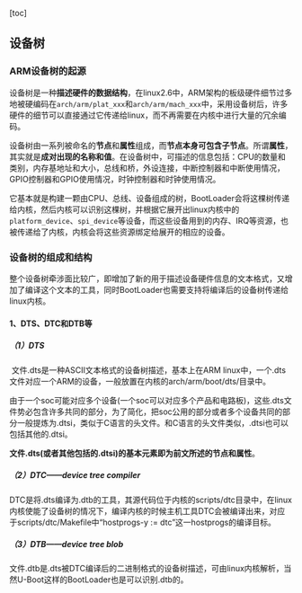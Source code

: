 [toc]

## 设备树

### ARM设备树的起源

​		设备树是一种**描述硬件的数据结构**，在linux2.6中，ARM架构的板级硬件细节过多地被硬编码在`arch/arm/plat_xxx`和`arch/arm/mach_xxx`中，采用设备树后，许多硬件的细节可以直接通过它传递给linux，而不再需要在内核中进行大量的冗余编码。

​		设备树由一系列被命名的**节点**和**属性**组成，而**节点本身可包含子节点**。所谓**属性**，其实就是**成对出现的名称和值**。在设备树中，可描述的信息包括：CPU的数量和类别，内存基地址和大小，总线和桥，外设连接，中断控制器和中断使用情况，GPIO控制器和GPIO使用情况，时钟控制器和时钟使用情况。

​		它基本就是构建一颗由CPU、总线、设备组成的树，BootLoader会将这棵树传递给内核，然后内核可以识别这棵树，并根据它展开出linux内核中的`platform_device`、`spi_device`等设备，而这些设备用到的内存、IRQ等资源，也被传递给了内核，内核会将这些资源绑定给展开的相应的设备。

### 设备树的组成和结构

​		整个设备树牵涉面比较广，即增加了新的用于描述设备硬件信息的文本格式，又增加了编译这个文本的工具，同时BootLoader也需要支持将编译后的设备树传递给linux内核。

#### 1、DTS、DTC和DTB等

##### （1）DTS

​		文件.dts是一种ASCII文本格式的设备树描述，基本上在ARM linux中，一个.dts文件对应一个ARM的设备，一般放置在内核的arch/arm/boot/dts/目录中。

​		由于一个soc可能对应多个设备(一个soc可以对应多个产品和电路板)，这些.dts文件势必包含许多共同的部分，为了简化，把soc公用的部分或者多个设备共同的部分一般提炼为.dtsi，类似于C语言的头文件。和C语言的头文件类似，.dtsi也可以包括其他的.dtsi。

​		**文件.dts(或者其他包括的.dtsi)的基本元素即为前文所述的节点和属性**。

##### （2）DTC——device tree compiler

​		DTC是将.dts编译为.dtb的工具，其源代码位于内核的scripts/dtc目录中，在linux内核使能了设备树的情况下，编译内核的时候主机工具DTC会被编译出来，对应于scripts/dtc/Makefile中“hostprogs-y := dtc”这一hostprogs的编译目标。

##### （3）DTB——device tree blob

​		文件.dtb是.dts被DTC编译后的二进制格式的设备树描述，可由linux内核解析，当然U-Boot这样的BootLoader也是可以识别.dtb的。